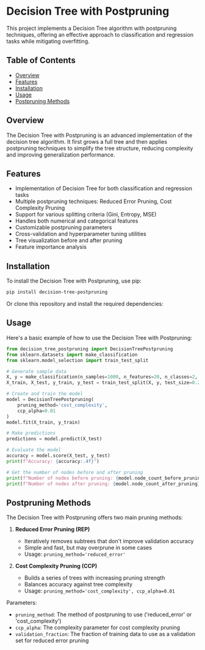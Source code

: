 # Decision Tree with Postpruning

This project implements a Decision Tree algorithm with postpruning techniques, offering an effective approach to classification and regression tasks while mitigating overfitting.

## Table of Contents
- [Overview](#overview)
- [Features](#features)
- [Installation](#installation)
- [Usage](#usage)
- [Postpruning Methods](#postpruning-methods)


## Overview

The Decision Tree with Postpruning is an advanced implementation of the decision tree algorithm. It first grows a full tree and then applies postpruning techniques to simplify the tree structure, reducing complexity and improving generalization performance.

## Features

- Implementation of Decision Tree for both classification and regression tasks
- Multiple postpruning techniques: Reduced Error Pruning, Cost Complexity Pruning
- Support for various splitting criteria (Gini, Entropy, MSE)
- Handles both numerical and categorical features
- Customizable postpruning parameters
- Cross-validation and hyperparameter tuning utilities
- Tree visualization before and after pruning
- Feature importance analysis

## Installation

To install the Decision Tree with Postpruning, use pip:

```bash
pip install decision-tree-postpruning
```

Or clone this repository and install the required dependencies:



## Usage

Here's a basic example of how to use the Decision Tree with Postpruning:

```python
from decision_tree_postpruning import DecisionTreePostpruning
from sklearn.datasets import make_classification
from sklearn.model_selection import train_test_split

# Generate sample data
X, y = make_classification(n_samples=1000, n_features=20, n_classes=2, random_state=42)
X_train, X_test, y_train, y_test = train_test_split(X, y, test_size=0.2, random_state=42)

# Create and train the model
model = DecisionTreePostpruning(
    pruning_method='cost_complexity',
    ccp_alpha=0.01
)
model.fit(X_train, y_train)

# Make predictions
predictions = model.predict(X_test)

# Evaluate the model
accuracy = model.score(X_test, y_test)
print(f"Accuracy: {accuracy:.4f}")

# Get the number of nodes before and after pruning
print(f"Number of nodes before pruning: {model.node_count_before_pruning}")
print(f"Number of nodes after pruning: {model.node_count_after_pruning}")
```

## Postpruning Methods

The Decision Tree with Postpruning offers two main pruning methods:

1. **Reduced Error Pruning (REP)**
   - Iteratively removes subtrees that don't improve validation accuracy
   - Simple and fast, but may overprune in some cases
   - Usage: `pruning_method='reduced_error'`

2. **Cost Complexity Pruning (CCP)**
   - Builds a series of trees with increasing pruning strength
   - Balances accuracy against tree complexity
   - Usage: `pruning_method='cost_complexity', ccp_alpha=0.01`

Parameters:
- `pruning_method`: The method of postpruning to use ('reduced_error' or 'cost_complexity')
- `ccp_alpha`: The complexity parameter for cost complexity pruning
- `validation_fraction`: The fraction of training data to use as a validation set for reduced error pruning

